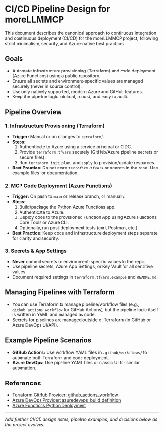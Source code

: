 # CI/CD Pipeline Design for moreLLMMCP

This document describes the canonical approach to continuous integration and continuous deployment (CI/CD) for the moreLLMMCP project, following strict minimalism, security, and Azure-native best practices.

## Goals
- Automate infrastructure provisioning (Terraform) and code deployment (Azure Functions) using a public repository.
- Ensure all secrets and environment-specific values are managed securely (never in source control).
- Use only natively supported, modern Azure and GitHub features.
- Keep the pipeline logic minimal, robust, and easy to audit.

## Pipeline Overview

### 1. Infrastructure Provisioning (Terraform)
- **Trigger:** Manual or on changes to `terraform/`.
- **Steps:**
  1. Authenticate to Azure using a service principal or OIDC.
  2. Provide `terraform.tfvars` securely (GitHub/Azure pipeline secrets or secure files).
  3. Run `terraform init`, `plan`, and `apply` to provision/update resources.
- **Best Practice:** Do not store `terraform.tfvars` or secrets in the repo. Use example files for documentation.

### 2. MCP Code Deployment (Azure Functions)
- **Trigger:** On push to `main` or release branch, or manually.
- **Steps:**
  1. Build/package the Python Azure Functions app.
  2. Authenticate to Azure.
  3. Deploy code to the provisioned Function App using Azure Functions Core Tools or Azure CLI.
  4. Optionally, run post-deployment tests (curl, Postman, etc.).
- **Best Practice:** Keep code and infrastructure deployment steps separate for clarity and security.

### 3. Secrets & App Settings
- **Never** commit secrets or environment-specific values to the repo.
- Use pipeline secrets, Azure App Settings, or Key Vault for all sensitive values.
- Document required settings in `terraform.tfvars.example` and `README.md`.

## Managing Pipelines with Terraform
- You can use Terraform to manage pipeline/workflow files (e.g., `github_actions_workflow` for GitHub Actions), but the pipeline logic itself is written in YAML and managed as code.
- Secrets for pipelines are managed outside of Terraform (in GitHub or Azure DevOps UI/API).

## Example Pipeline Scenarios
- **GitHub Actions:** Use workflow YAML files in `.github/workflows/` to automate both Terraform and code deployment.
- **Azure DevOps:** Use pipeline YAML files or classic UI for similar automation.

## References
- [Terraform GitHub Provider: github_actions_workflow](https://registry.terraform.io/providers/integrations/github/latest/docs/resources/actions_workflow)
- [Azure DevOps Provider: azuredevops_build_definition](https://registry.terraform.io/providers/microsoft/azuredevops/latest/docs/resources/build_definition)
- [Azure Functions Python Deployment](https://learn.microsoft.com/en-us/azure/azure-functions/functions-deployment-technologies)

---

*Add further CI/CD design notes, pipeline examples, and decisions below as the project evolves.*
